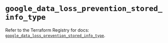 # `google_data_loss_prevention_stored_info_type`

Refer to the Terraform Registry for docs: [`google_data_loss_prevention_stored_info_type`](https://registry.terraform.io/providers/hashicorp/google/6.8.0/docs/resources/data_loss_prevention_stored_info_type).
